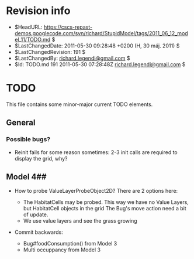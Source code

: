 # Revision info #
* $HeadURL: https://cscs-repast-demos.googlecode.com/svn/richard/StupidModel/tags/2011_06_12_model_11/TODO.md $
* $LastChangedDate: 2011-05-30 09:28:48 +0200 (H, 30 máj. 2011) $
* $LastChangedRevision: 191 $
* $LastChangedBy: richard.legendi@gmail.com $
* $Id: TODO.md 191 2011-05-30 07:28:48Z richard.legendi@gmail.com $

# TODO #
This file contains some minor-major current TODO elements.

## General ##

### Possible bugs? ###
* Reinit fails for some reason sometimes: 2-3 init calls are required to display the grid, why?

## Model 4##
* How to probe ValueLayerProbeObject2D? There are 2 options here:
	* The HabitatCells may be probed. This way we have no Value Layers, but HabitatCell objects in the grid
	  The Bug's move action need a bit of update. 
	* We use value layers and see the grass growing

* Commit backwards:
	* Bug#foodConsumption() from Model 3
	* Multi occuppancy from Model 3
